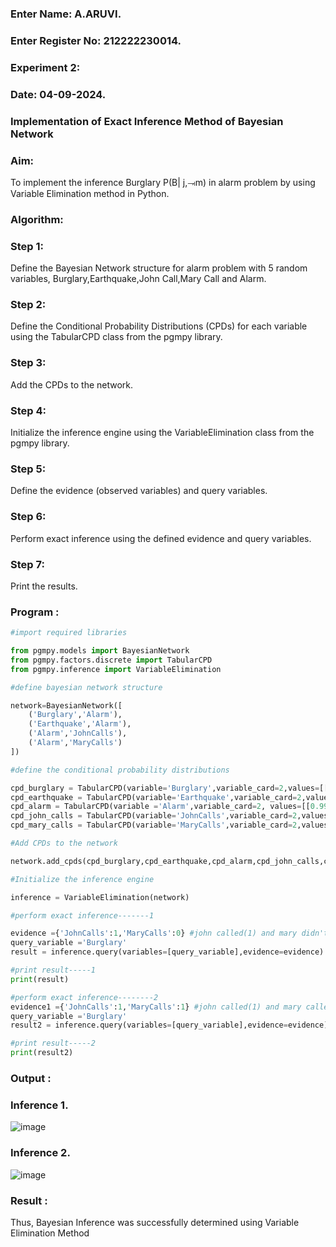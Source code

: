 ### Enter Name: A.ARUVI.
### Enter Register No: 212222230014.
### Experiment 2:
### Date: 04-09-2024.
### Implementation of Exact Inference Method of Bayesian Network
### Aim:
To implement the inference Burglary P(B| j,⥗m) in alarm problem by using Variable Elimination method in Python.

### Algorithm:
### Step 1:
Define the Bayesian Network structure for alarm problem with 5 random variables, Burglary,Earthquake,John Call,Mary Call and Alarm.

### Step 2:
Define the Conditional Probability Distributions (CPDs) for each variable using the TabularCPD class from the pgmpy library.

### Step 3:
Add the CPDs to the network.

### Step 4:
Initialize the inference engine using the VariableElimination class from the pgmpy library.

### Step 5:
Define the evidence (observed variables) and query variables.

### Step 6:
Perform exact inference using the defined evidence and query variables.

### Step 7:
Print the results.

### Program :
```Python
#import required libraries

from pgmpy.models import BayesianNetwork
from pgmpy.factors.discrete import TabularCPD
from pgmpy.inference import VariableElimination

#define bayesian network structure

network=BayesianNetwork([
    ('Burglary','Alarm'),
    ('Earthquake','Alarm'),
    ('Alarm','JohnCalls'),
    ('Alarm','MaryCalls')
])

#define the conditional probability distributions

cpd_burglary = TabularCPD(variable='Burglary',variable_card=2,values=[[0.999],[0.001]])
cpd_earthquake = TabularCPD(variable='Earthquake',variable_card=2,values=[[0.998],[0.002]])
cpd_alarm = TabularCPD(variable ='Alarm',variable_card=2, values=[[0.999, 0.71, 0.06, 0.05],[0.001, 0.29, 0.94, 0.95]],evidence=['Burglary','Earthquake'],evidence_card=[2,2])
cpd_john_calls = TabularCPD(variable='JohnCalls',variable_card=2,values=[[0.95,0.1],[0.05,0.9]],evidence=['Alarm'],evidence_card=[2])
cpd_mary_calls = TabularCPD(variable='MaryCalls',variable_card=2,values=[[0.99,0.3],[0.01,0.7]],evidence=['Alarm'],evidence_card=[2])

#Add CPDs to the network

network.add_cpds(cpd_burglary,cpd_earthquake,cpd_alarm,cpd_john_calls,cpd_mary_calls)

#Initialize the inference engine

inference = VariableElimination(network)

#perform exact inference-------1

evidence ={'JohnCalls':1,'MaryCalls':0} #john called(1) and mary didn't call (0) as evidence
query_variable ='Burglary'
result = inference.query(variables=[query_variable],evidence=evidence)

#print result-----1
print(result)

#perform exact inference--------2
evidence1 ={'JohnCalls':1,'MaryCalls':1} #john called(1) and mary called (1) as evidence
query_variable ='Burglary'
result2 = inference.query(variables=[query_variable],evidence=evidence)

#print result-----2
print(result2)
```
### Output :
### Inference 1.

![image](https://github.com/user-attachments/assets/7623c27f-cef9-4f63-801d-addebf8e9355)

### Inference 2.

![image](https://github.com/user-attachments/assets/c447f620-1c02-44ba-9ee1-c9def8a6842b)

### Result :

Thus, Bayesian Inference was successfully determined using Variable Elimination Method

